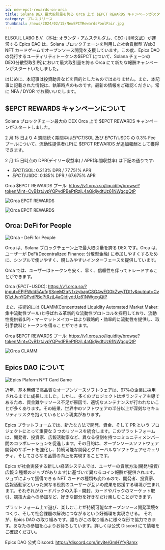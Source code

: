 ```yaml
---
id: new-epct-rewards-on-orca
title: Solana DEX 最大取引量を誇る Orca 上で $EPCT REWARDS キャンペーンがスタート
category: プレスリリース
thumbnail: /news/2024/02/15/NewEPCTRewardsPoolPair.jpg
---
```


ELSOUL LABO B.V.（本社: オランダ・アムステルダム、CEO: 川崎文武）が運営する
Epics DAO は、Solana ブロックチェーンを利用した社会貢献型 Web3 NFT
カードゲームでオープンソース開発を支援しています。この度、Epics DAO
の発行するユーティリティトークンの$EPCT について、Solana チェーンの
DEX(分散型取引所)において最大取引量を誇る Orca
にて新たな報酬キャンペーンがスタートいたしました。

はじめに、本記事は投資助言などを目的としたものではありません。また、本記事に記載された情報は、執筆時点のものです。最新の情報をご確認ください。常に
NFA / DYOR でお願いいたします。

## $EPCT REWARDS キャンペーンについて

Solana ブロックチェーン最大の DEX Orca 上で $EPCT REWARDS
キャンペーンがスタートしました。

2 月 15 日より 4 週間続く期間中は$EPCT/$SOL 及び $EPCT/$USDC の 0.3% Fee
プールについて、流動性提供者(LP)に $EPCT REWARDS が追加報酬として獲得できます。

2 月 15 日時点の DPR(デイリー収益率) / APR(年間収益率) は下記の通りです:

- $EPCT/$SOL: 0.213% DPR / 77.751% APR
- $EPCT/$USDC: 0.185% DPR / 67.675% APR

Orca $EPCT REWARDS プール:
https://v1.orca.so/liquidity/browse?tokenMint=CvB1ztJvpYQPvdPBePtRzjL4aQidjydtUz61NWgcgQtP

![Orca EPCT REWARDS](/news/2024/02/15/OrcaEPCTRewardsPoolsAPR.jpg)

![Orca EPCT REWARDS](/news/2024/02/15/OrcaEPCTRewardsPoolsDPR.jpg)

## Orca: DeFi for People

![Orca - DeFi for People](/news/2024/02/15/OrcaDeFiForPeople.jpg)

Orca は、Solana ブロックチェーン上で最大取引量を誇る DEX です。Orca
は、ユーザーが DeFi(Decentralized Finance: 分散型金融)
に参加しやすくするために、シンプルで使いやすく、親しみやすいインターフェースを提供しています。

Orca
では、ユーザーはトークンを安く、早く、信頼性を伴ってトレードすることができます。

Orca ($EPCT-$USDC):
https://v1.orca.so/?input=EPjFWdd5AufqSSqeM2qN1xzybapC8G4wEGGkZwyTDt1v&output=CvB1ztJvpYQPvdPBePtRzjL4aQidjydtUz61NWgcgQtP

また、技術的には CLAMM(Concentrated Liquidity Automated Market Maker:
集中流動性プール)と呼ばれる革新的な流動性プロトコルを採用しており、流動性提供者(LP)・マーケットメイカーはより戦略的・効率的に流動性を提供し、取引手数料とトークンを得ることができます。

Orca $EPCT REWARDS プール:
https://v1.orca.so/liquidity/browse?tokenMint=CvB1ztJvpYQPvdPBePtRzjL4aQidjydtUz61NWgcgQtP

![Orca CLAMM](/news/2024/02/15/OrcaCLAMM.jpg)

## Epics DAO について

![Epics Plaform NFT Card Game](/news/2023/12/01/EpicsPlatformJA.png)

近年、基本無償で高品質なオープンソースソフトウェアは、97%の企業に採用されるまでに成長しました。しかし、多くのプロジェクトはボランティア主導であるため、資金難やリソース不足が原因で、適切なメンテナンスが行われないことが多くあります。その結果、世界中のソフトウェアの半分以上が深刻なセキュリティリスクを抱えているという現実があります。

Epics プラットフォームでは、新たな方法で開発、資金、そして PR という
プロジェクトにとって重要な 3
つのリソースを統合します。このプラットフォームは、開発者、投資家、広報活動家など、異なる役割を持つコミュニティメンバー間のコラボレーションを促進します。その目的は、オープンソースソフトウェア開発のサポートを強化し、持続可能な開発とグローバルなソフトウェアセキュリティ、そしてさらなる品質の向上を実現することです。

Epics が社会実装する新しい経済システムでは、ユーザーの貢献方法(開発/投資/広報 3
種類のジョブがあります)に基づいて異なるコイン報酬が提供されます。ジョブによって獲得できる
NFT
カードの種類も変わるので、開発者、投資家、広報活動家といった異なる役割のユーザーが互いの成果を応援する環境が生まれます。それぞれがカードパックの入手・開封、カードやパックのマーケット取引、競技大会への参加など、好きな部分を好きなだけ楽しむことができます。

プラットフォーム上で遊び、楽しむことが持続可能なオープンソース開発環境をつくり、そして社会課題の解決につながるという好循環を実現させる。
それが、Epics DAO
の取り組みです。誰もがこの取り組みに様々な形で協力できます。あなたの参加を心よりお待ちしています。詳しくは公式
Discord にて情報をご確認ください。

Epics DAO 公式 Discord: https://discord.com/invite/GmHYfyRamx
